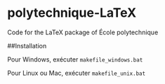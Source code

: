 # polytechnique-LaTeX
Code for the LaTeX package of École polytechnique

##Installation

Pour Windows, exécuter `makefile_windows.bat`

Pour Linux ou Mac, exécuter `makefile_unix.bat`